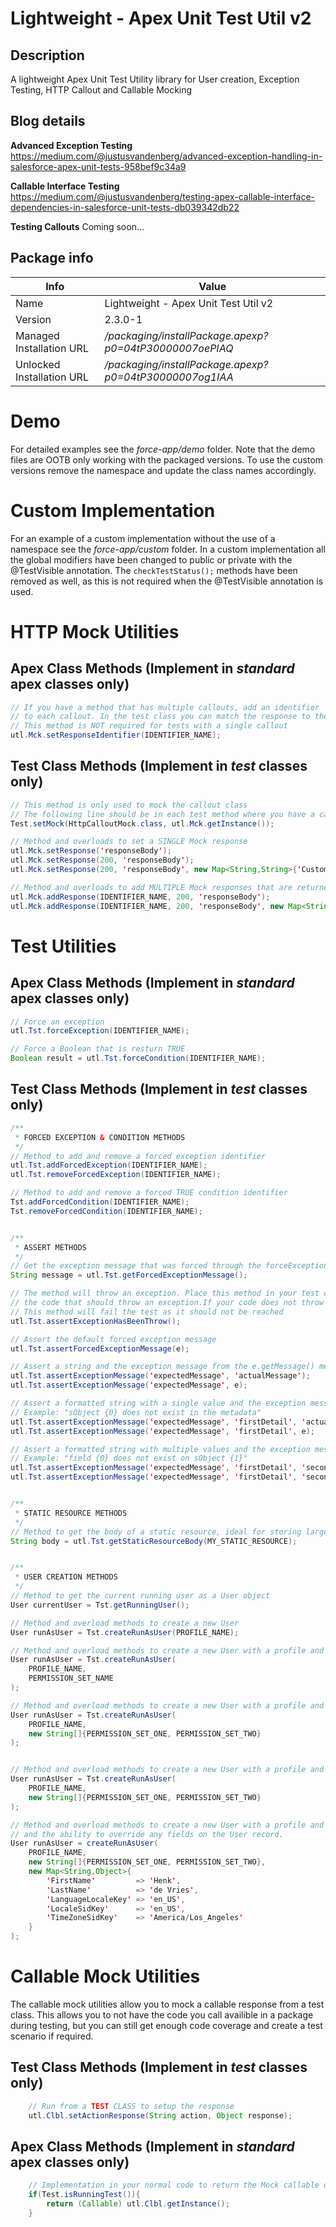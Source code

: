# Lightweight - Apex Unit Test Util v2
## Description
A lightweight Apex Unit Test Utility library for User creation, Exception Testing, HTTP Callout and Callable Mocking

## Blog details
**Advanced Exception Testing**
https://medium.com/@justusvandenberg/advanced-exception-handling-in-salesforce-apex-unit-tests-958bef9c34a9

**Callable Interface Testing**
https://medium.com/@justusvandenberg/testing-apex-callable-interface-dependencies-in-salesforce-unit-tests-db039342db22

**Testing Callouts**
Coming soon...

## Package info
| Info | Value |
|---|---|
|Name|Lightweight - Apex Unit Test Util v2|
|Version|2.3.0-1|
|Managed Installation URL | */packaging/installPackage.apexp?p0=04tP30000007oePIAQ*
|Unlocked Installation URL| */packaging/installPackage.apexp?p0=04tP30000007og1IAA*


# Demo
For detailed examples see the *force-app/demo* folder. Note that the demo files are OOTB only working with the packaged versions. To use the custom versions remove the namespace and update the class names accordingly.

# Custom Implementation
For an example of a custom implementation without the use of a namespace see the *force-app/custom* folder.
In a custom implementation all the global modifiers have been changed to public or private with the @TestVisible annotation.
The ```checkTestStatus();``` methods have been removed as well, as this is not required when the @TestVisible annotation is used.

# HTTP Mock Utilities
## Apex Class Methods (Implement in *standard* apex classes only)
```java
// If you have a method that has multiple callouts, add an identifier
// to each callout. In the test class you can match the response to the identifier
// This method is NOT required for tests with a single callout
utl.Mck.setResponseIdentifier(IDENTIFIER_NAME);
```

## Test Class Methods (Implement in *test* classes only)
```java
// This method is only used to mock the callout class
// The following line should be in each test method where you have a callout
Test.setMock(HttpCalloutMock.class, utl.Mck.getInstance());

// Method and overloads to set a SINGLE Mock response
utl.Mck.setResponse('responseBody');
utl.Mck.setResponse(200, 'responseBody');
utl.Mck.setResponse(200, 'responseBody', new Map<String,String>{'Custom' => 'Header'});

// Method and overloads to add MULTIPLE Mock responses that are returned for a a specific identifier
utl.Mck.addResponse(IDENTIFIER_NAME, 200, 'responseBody');
utl.Mck.addResponse(IDENTIFIER_NAME, 200, 'responseBody', new Map<String,String>{'Custom' => 'Header'});
```

# Test Utilities
## Apex Class Methods (Implement in *standard* apex classes only)
```java
// Force an exception 
utl.Tst.forceException(IDENTIFIER_NAME);

// Force a Boolean that is resturn TRUE
Boolean result = utl.Tst.forceCondition(IDENTIFIER_NAME);
```

## Test Class Methods (Implement in *test* classes only)
```java
/**
 * FORCED EXCEPTION & CONDITION METHODS
 */ 
// Method to add and remove a forced exception identifier
utl.Tst.addForcedException(IDENTIFIER_NAME);
utl.Tst.removeForcedException(IDENTIFIER_NAME);

// Method to add and remove a forced TRUE condition identifier
Tst.addForcedCondition(IDENTIFIER_NAME);
Tst.removeForcedCondition(IDENTIFIER_NAME);


/**
 * ASSERT METHODS
 */
// Get the exception message that was forced through the forceException() method
String message = utl.Tst.getForcedExceptionMessage();

// The method will throw an exception. Place this method in your test class after 
// the code that should throw an exception.If your code does not throw an exception, the test fails.
// This method will fail the test as it should not be reached
utl.Tst.assertExceptionHasBeenThrow();

// Assert the default forced exception message
utl.Tst.assertForcedExceptionMessage(e);

// Assert a string and the exception message from the e.getMessage() method
utl.Tst.assertExceptionMessage('expectedMessage', 'actualMessage');
utl.Tst.assertExceptionMessage('expectedMessage', e);

// Assert a formatted string with a single value and the exception message from e.getMessage()
// Example: "sObject {0} does not exist in the metadata"
utl.Tst.assertExceptionMessage('expectedMessage', 'firstDetail', 'actualMessage');
utl.Tst.assertExceptionMessage('expectedMessage', 'firstDetail', e);

// Assert a formatted string with multiple values and the exception message from e.getMessage()
// Example: "field {0} does not exist on sObject {1}"
utl.Tst.assertExceptionMessage('expectedMessage', 'firstDetail', 'secondDetail', 'actualMessage');
utl.Tst.assertExceptionMessage('expectedMessage', 'firstDetail', 'secondDetail', e);


/**
 * STATIC RESOURCE METHODS
 */
// Method to get the body of a static resource, ideal for storing large test payloads
String body = utl.Tst.getStaticResourceBody(MY_STATIC_RESOURCE);


/**
 * USER CREATION METHODS
 */
// Method to get the current running user as a User object
User currentUser = Tst.getRunningUser();

// Method and overload methods to create a new User
User runAsUser = Tst.createRunAsUser(PROFILE_NAME);

// Method and overload methods to create a new User with a profile and single permission set
User runAsUser = Tst.createRunAsUser(
    PROFILE_NAME,
    PERMISSION_SET_NAME
);

// Method and overload methods to create a new User with a profile and multiple permission sets
User runAsUser = Tst.createRunAsUser(
    PROFILE_NAME,
    new String[]{PERMISSION_SET_ONE, PERMISSION_SET_TWO}
);


// Method and overload methods to create a new User with a profile and multiple permission sets
User runAsUser = Tst.createRunAsUser(
    PROFILE_NAME,
    new String[]{PERMISSION_SET_ONE, PERMISSION_SET_TWO}
);

// Method and overload methods to create a new User with a profile and multiple permission sets
// and the ability to override any fields on the User record.
User runAsUser = createRunAsUser(
    PROFILE_NAME,
    new String[]{PERMISSION_SET_ONE, PERMISSION_SET_TWO},
    new Map<String,Object>{
        'FirstName'         => 'Henk',
        'LastName'          => 'de Vries',
        'LanguageLocaleKey' => 'en_US',
        'LocaleSidKey'      => 'en_US',
        'TimeZoneSidKey'    => 'America/Los_Angeles'
    }
);
```

# Callable Mock Utilities
The callable mock utilities allow you to mock a callable response from a test class.
This allows you to not have the code you call availible in a package during testing, but
you can still get enough code coverage and create a test scenario if required.

## Test Class Methods (Implement in *test* classes only)
```java
    // Run from a TEST CLASS to setup the response
    utl.Clbl.setActionResponse(String action, Object response);
```


## Apex Class Methods (Implement in *standard* apex classes only)
```java
    // Implementation in your normal code to return the Mock callable during an Apex Unit Test
    if(Test.isRunningTest()){
        return (Callable) utl.Clbl.getInstance();
    }
```
